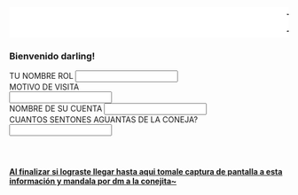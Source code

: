<!DOCTYPE html>
<html lang="en">
<head>
  <meta charset="UTF-8">
  <meta http-equiv="X-UA-Compatible" content="IE=Edge">
  <meta name="viewport" content="width=device-width, initial-scale=1">

  <title>MIRKO</title>
  
  <!-- HTML -->
  

  <!-- Custom Styles -->
  <link rel="stylesheet" href="style.css">
</head>

<body>
  <marquee bgcolor="white">
    <font face="FREEMAN" size="20" color="black">BIENVENIDO QUERID@🥕</font>
  </marquee>
  <h3> Bienvenido darling!</h3>
  <form>
    <label>TU NOMBRE ROL </label>
    <Input type="text"><br>
     <label>MOTIVO DE VISITA</label><br>
     <Input type="text"><br>
       <label>NOMBRE DE SU CUENTA </label>
       <input type="text"><br>
       <label>CUANTOS SENTONES AGUANTAS DE LA CONEJA?</label>
       <input type="number"><br>
  </form>
  <h4> ‎ ‎ ‎ ‎ ‎ ‎</h4>
  <a href="2.html" <img src="Picsart_24-09-15_16-58-50-616.jpg" width="200" height="200" </a>
    <h4>Al finalizar si lograste llegar hasta aqui tomale captura de pantalla a esta información y mandala por dm a la conejita~</h4>
</body>
</html>
